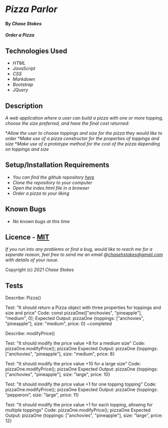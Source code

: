 # _Pizza Parlor_

#### By _**Chase Stokes**_

#### _Order a Pizza_

## Technologies Used

* _HTML_
* _JavaScript_
* _CSS_
* _Markdown_
* _Bootstrap_
* _JQuery_

## Description

_A web application where a user can build a pizza with one or more topping, choose the size preferred, and have the final cost returned:_

*_Allow the user to choose toppings and size for the pizza they would like to order_
*_Make use of a pizza constructor for the properties of toppings and size_
*_Make use of a prototype method for the cost of the pizza depending on toppings and size_

## Setup/Installation Requirements


* _You can find the github repository [here](https://github.com/Chase-Stokes/pizza-parlor.git)_
* _Clone the repository to your computer_
* _Open the index.html file in a browser_
* _Order a pizza to your liking_


## Known Bugs

* _No known bugs at this time_

## Licence - [MIT](https://opensource.org/licenses/MIT)

_If you run into any problems or find a bug, would like to reach me for a seperate reason, feel free to send me an email @chasehstokes@gmail.com with details of your issue._

Copyright (c) _2021_  _Chase Stokes_

## Tests

Describe: Pizza()

Test: "It should return a Pizza object with three properties for toppings and size and price"
Code: const pizzaOne(["anchovies", "pineapple"], "medium", 0);
Expected Output: pizzaOne {toppings: ["anchovies", "pineapple"], size: "medium", price: 0} 
~completed

Describe: modifyPrice()

Test: "It should modify the price value +8 for a medium size"
Code: pizzaOne.modifyPrice(); pizzaOne
Expected Output: pizzaOne {toppings: ["anchovies", "pineapple"], size: "medium", price: 8}

Test: "It should modify the price value +10 for a large size"
Code: pizzaOne.modifyPrice(); pizzaOne
Expected Output: pizzaOne {toppings: ["anchovies", "pineapple"], size: "large", price: 10}

Test: "It should modify the price value +1 for one topping topping"
Code: pizzaOne.modifyPrice(); pizzaOne
Expected Output: pizzaOne {toppings: "pepperoni", size: "large", price: 11}

Test: "It should modify the price value +1 for each topping, allowing for multiple toppings"
Code: pizzaOne.modifyPrice(); pizzaOne
Expected Output: pizzaOne {toppings: ["anchovies", "pineapple"], size: "large", price: 12}